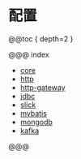 # 配置

@@toc { depth=2 }

@@@ index

* [core](core.md)
* [http](http.md)
* [http-gateway](http-gateway.md)
* [jdbc](jdbc.md)
* [slick](slick.md)
* [mybatis](mybatis.md)
* [mongodb](mongodb.md)
* [kafka](kafka.md)

@@@
